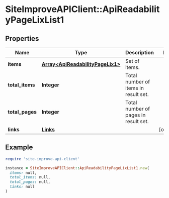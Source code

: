 # SiteImproveAPIClient::ApiReadabilityPageLixList1

## Properties

| Name | Type | Description | Notes |
| ---- | ---- | ----------- | ----- |
| **items** | [**Array&lt;ApiReadabilityPageLix1&gt;**](ApiReadabilityPageLix1.md) | Set of items. |  |
| **total_items** | **Integer** | Total number of items in result set. |  |
| **total_pages** | **Integer** | Total number of pages in result set. |  |
| **links** | [**Links**](Links.md) |  | [optional] |

## Example

```ruby
require 'site-improve-api-client'

instance = SiteImproveAPIClient::ApiReadabilityPageLixList1.new(
  items: null,
  total_items: null,
  total_pages: null,
  links: null
)
```

